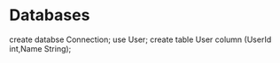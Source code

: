 # Databases
create databse Connection;
use User;
create table User column (UserId int,Name String);
